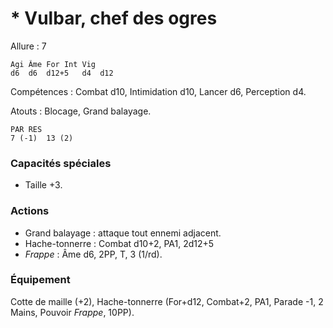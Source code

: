 
# * Vulbar, chef des ogres

Allure : 7

	Agi	Âme	For	Int	Vig
	d6	d6	d12+5	d4	d12

Compétences : Combat d10, Intimidation d10, Lancer d6, Perception d4.

Atouts : Blocage, Grand balayage.

	PAR	RES
	7 (-1)	13 (2)

### Capacités spéciales
- Taille +3.

### Actions
- Grand balayage : attaque tout ennemi adjacent.
- Hache-tonnerre : Combat d10+2, PA1, 2d12+5
- _Frappe_ : Âme d6, 2PP, T, 3 (1/rd).

### Équipement
Cotte de maille (+2), Hache-tonnerre (For+d12, Combat+2, PA1, Parade -1, 2 Mains, Pouvoir _Frappe_, 10PP).
